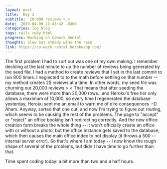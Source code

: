 ```yaml
---
layout: post
title:  Day 2
subtitle:  20,000 reviews >.<
date:  2019-04-09 21:43:42 -0300
categories: log blog
tags: rails ruby html
progress: Working on Cowork Rental
thoughts: Slow but steady wins the race
link: https://co-work-rental.herokuapp.com/
---
```

The first problem I had to sort out was one of my own making. I remember deciding at the last minute to up the number of reviews being generated by the seed file. I had a method to create reviews that I set in the last commit to run 800 times. I neglected to to the math before settling on that number -- my method creates 25 reviews at a time. In other words, my seed file was churning out 20,000 reviews >.< That means that after seeding the database, there were more than 20,000 rows…and Heroku's free tier only allows a maximum of 10,000, so every time I regenerated the database yesterday, Heroku sent me an email to warn me of dire consequences :-D Ahem. Anyway, sorted that one out, and now I'm trying to figure out routing, which seems to be causing the rest of the problems. The page to "accept" or "reject" an office booking isn't redirecting correctly. And the new office creation form breaks the whole thing -- it won't officially create an office with or without a photo, but the office instance gets saved to the database, which then causes the main office index to not display (it throws a 500 -- internal server error). So that's where I am today -- I now know the rough shape of several of the problems, but didn't have time to go further than that.

Time spent coding today: a bit more than two and a half hours.
